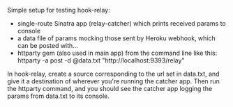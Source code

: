Simple setup for testing hook-relay:
* single-route Sinatra app (relay-catcher) which prints received params to console
* a data file of params mocking those sent by Heroku webhook, which can be posted with...
* httparty gem (also used in main app) from the command line like this:
    httparty -a post -d @data.txt "http://localhost:9393/relay"

In hook-relay, create a source corresponding to the url set in data.txt, and give it a destination of wherever you're running the catcher app. Then run the httparty command, and you should see the catcher app logging the params from data.txt to its console.

